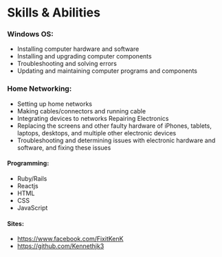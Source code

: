 # Skills & Abilities

### Windows OS:
- 	Installing computer hardware and software
- 	Installing and upgrading computer components
- 	Troubleshooting and solving  errors
-	Updating and maintaining computer programs and components

### Home Networking:
-	Setting up home networks
-	Making cables/connectors and running cable
-	Integrating  devices to networks
Repairing Electronics
-	Replacing the screens and other faulty hardware of        iPhones, tablets, laptops, desktops, and multiple other     electronic devices
-	Troubleshooting and determining issues with electronic hardware and software, and fixing these issues

#### Programming:
- Ruby/Rails
- Reactjs
- HTML
- CSS
- JavaScript

#### Sites:
-	https://www.facebook.com/FixitKenK
- https://github.com/Kennethjk3
